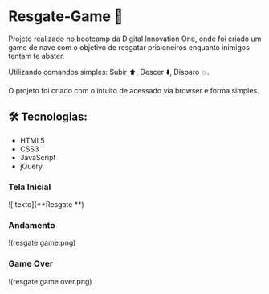 # Resgate-Game 🚁
Projeto realizado no bootcamp da Digital Innovation One, onde foi criado um game de nave
com o objetivo de resgatar prisioneiros enquanto inimigos tentam te abater.

Utilizando comandos simples:
Subir ⬆️,
Descer ⬇️,
Disparo 💥.

O projeto foi criado com o intuito de acessado via browser e forma simples.

## 🛠 Tecnologias:

* HTML5 
* CSS3
* JavaScript
* jQuery

### Tela Inicial
![ texto](**Resgate **)

### Andamento
  !(resgate game.png)

### Game Over
  !(resgate game over.png)
